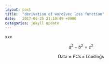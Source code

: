 ```yaml
---
layout: post
title:  "derivation of word2vec loss function"
date:   2017-06-25 21:10:49 +0900
categories: jekyll update
---
```

xxx

$$a^2 + b^2 = c^2$$

$$ \mathsf{Data = PCs} \times \mathsf{Loadings} $$